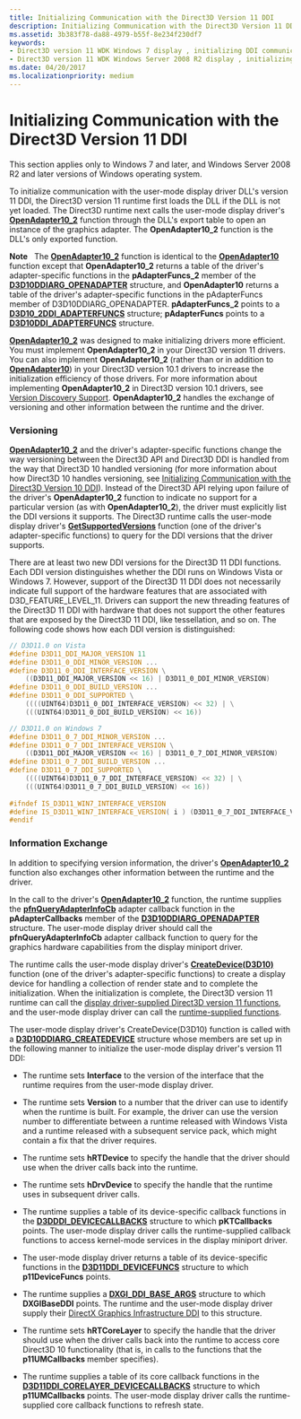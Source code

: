```yaml
---
title: Initializing Communication with the Direct3D Version 11 DDI
description: Initializing Communication with the Direct3D Version 11 DDI
ms.assetid: 3b383f78-da88-4979-b55f-8e234f230df7
keywords:
- Direct3D version 11 WDK Windows 7 display , initializing DDI communication
- Direct3D version 11 WDK Windows Server 2008 R2 display , initializing DDI communication
ms.date: 04/20/2017
ms.localizationpriority: medium
---
```


# Initializing Communication with the Direct3D Version 11 DDI


This section applies only to Windows 7 and later, and Windows Server 2008 R2 and later versions of Windows operating system.

To initialize communication with the user-mode display driver DLL's version 11 DDI, the Direct3D version 11 runtime first loads the DLL if the DLL is not yet loaded. The Direct3D runtime next calls the user-mode display driver's [**OpenAdapter10\_2**](https://docs.microsoft.com/windows-hardware/drivers/ddi/d3d10umddi/nc-d3d10umddi-pfnd3d10ddi_openadapter) function through the DLL's export table to open an instance of the graphics adapter. The **OpenAdapter10\_2** function is the DLL's only exported function.

**Note**   The [**OpenAdapter10\_2**](https://docs.microsoft.com/windows-hardware/drivers/ddi/d3d10umddi/nc-d3d10umddi-pfnd3d10ddi_openadapter) function is identical to the [**OpenAdapter10**](https://docs.microsoft.com/windows-hardware/drivers/ddi/d3d10umddi/nc-d3d10umddi-pfnd3d10ddi_openadapter) function except that **OpenAdapter10\_2** returns a table of the driver's adapter-specific functions in the **pAdapterFuncs\_2** member of the [**D3D10DDIARG\_OPENADAPTER**](https://docs.microsoft.com/windows-hardware/drivers/ddi/d3d10umddi/ns-d3d10umddi-d3d10ddiarg_openadapter) structure, and **OpenAdapter10** returns a table of the driver's adapter-specific functions in the pAdapterFuncs member of D3D10DDIARG\_OPENADAPTER. **pAdapterFuncs\_2** points to a [**D3D10\_2DDI\_ADAPTERFUNCS**](https://docs.microsoft.com/windows-hardware/drivers/ddi/d3d10umddi/ns-d3d10umddi-d3d10_2ddi_adapterfuncs) structure; **pAdapterFuncs** points to a [**D3D10DDI\_ADAPTERFUNCS**](https://docs.microsoft.com/windows-hardware/drivers/ddi/d3d10umddi/ns-d3d10umddi-d3d10ddi_adapterfuncs) structure.

 

[**OpenAdapter10\_2**](https://docs.microsoft.com/windows-hardware/drivers/ddi/d3d10umddi/nc-d3d10umddi-pfnd3d10ddi_openadapter) was designed to make initializing drivers more efficient. You must implement **OpenAdapter10\_2** in your Direct3D version 11 drivers. You can also implement **OpenAdapter10\_2** (rather than or in addition to [**OpenAdapter10**](https://docs.microsoft.com/windows-hardware/drivers/ddi/d3d10umddi/nc-d3d10umddi-pfnd3d10ddi_openadapter)) in your Direct3D version 10.1 drivers to increase the initialization efficiency of those drivers. For more information about implementing **OpenAdapter10\_2** in Direct3D version 10.1 drivers, see [Version Discovery Support](version-discovery-support.md). **OpenAdapter10\_2** handles the exchange of versioning and other information between the runtime and the driver.

### <span id="versioning"></span><span id="VERSIONING"></span>Versioning

[**OpenAdapter10\_2**](https://docs.microsoft.com/windows-hardware/drivers/ddi/d3d10umddi/nc-d3d10umddi-pfnd3d10ddi_openadapter) and the driver's adapter-specific functions change the way versioning between the Direct3D API and Direct3D DDI is handled from the way that Direct3D 10 handled versioning (for more information about how Direct3D 10 handles versioning, see [Initializing Communication with the Direct3D Version 10 DDI](initializing-communication-with-the-direct3d-version-10-ddi.md)). Instead of the Direct3D API relying upon failure of the driver's **OpenAdapter10\_2** function to indicate no support for a particular version (as with **OpenAdapter10\_2**), the driver must explicitly list the DDI versions it supports. The Direct3D runtime calls the user-mode display driver's [**GetSupportedVersions**](https://docs.microsoft.com/windows-hardware/drivers/ddi/d3d10umddi/nc-d3d10umddi-pfnd3d10_2ddi_getsupportedversions) function (one of the driver's adapter-specific functions) to query for the DDI versions that the driver supports.

There are at least two new DDI versions for the Direct3D 11 DDI functions. Each DDI version distinguishes whether the DDI runs on Windows Vista or Windows 7. However, support of the Direct3D 11 DDI does not necessarily indicate full support of the hardware features that are associated with D3D\_FEATURE\_LEVEL\_11. Drivers can support the new threading features of the Direct3D 11 DDI with hardware that does not support the other features that are exposed by the Direct3D 11 DDI, like tessellation, and so on. The following code shows how each DDI version is distinguished:

```cpp
// D3D11.0 on Vista
#define D3D11_DDI_MAJOR_VERSION 11
#define D3D11_0_DDI_MINOR_VERSION ...
#define D3D11_0_DDI_INTERFACE_VERSION \
    ((D3D11_DDI_MAJOR_VERSION << 16) | D3D11_0_DDI_MINOR_VERSION)
#define D3D11_0_DDI_BUILD_VERSION ...
#define D3D11_0_DDI_SUPPORTED \
    ((((UINT64)D3D11_0_DDI_INTERFACE_VERSION) << 32) | \
    (((UINT64)D3D11_0_DDI_BUILD_VERSION) << 16))

// D3D11.0 on Windows 7
#define D3D11_0_7_DDI_MINOR_VERSION ...
#define D3D11_0_7_DDI_INTERFACE_VERSION \
    ((D3D11_DDI_MAJOR_VERSION << 16) | D3D11_0_7_DDI_MINOR_VERSION)
#define D3D11_0_7_DDI_BUILD_VERSION ...
#define D3D11_0_7_DDI_SUPPORTED \
    ((((UINT64)D3D11_0_7_DDI_INTERFACE_VERSION) << 32) | \
    (((UINT64)D3D11_0_7_DDI_BUILD_VERSION) << 16))
 
#ifndef IS_D3D11_WIN7_INTERFACE_VERSION
#define IS_D3D11_WIN7_INTERFACE_VERSION( i ) (D3D11_0_7_DDI_INTERFACE_VERSION == i)
#endif 
```

### <span id="information_exchange"></span><span id="INFORMATION_EXCHANGE"></span>Information Exchange

In addition to specifying version information, the driver's [**OpenAdapter10\_2**](https://docs.microsoft.com/windows-hardware/drivers/ddi/d3d10umddi/nc-d3d10umddi-pfnd3d10ddi_openadapter) function also exchanges other information between the runtime and the driver.

In the call to the driver's [**OpenAdapter10\_2**](https://docs.microsoft.com/windows-hardware/drivers/ddi/d3d10umddi/nc-d3d10umddi-pfnd3d10ddi_openadapter) function, the runtime supplies the [**pfnQueryAdapterInfoCb**](https://docs.microsoft.com/windows-hardware/drivers/ddi/d3dumddi/nc-d3dumddi-pfnd3dddi_queryadapterinfocb) adapter callback function in the **pAdapterCallbacks** member of the [**D3D10DDIARG\_OPENADAPTER**](https://docs.microsoft.com/windows-hardware/drivers/ddi/d3d10umddi/ns-d3d10umddi-d3d10ddiarg_openadapter) structure. The user-mode display driver should call the **pfnQueryAdapterInfoCb** adapter callback function to query for the graphics hardware capabilities from the display miniport driver.

The runtime calls the user-mode display driver's [**CreateDevice(D3D10)**](https://docs.microsoft.com/windows-hardware/drivers/ddi/d3d10umddi/nc-d3d10umddi-pfnd3d10ddi_createdevice) function (one of the driver's adapter-specific functions) to create a display device for handling a collection of render state and to complete the initialization. When the initialization is complete, the Direct3D version 11 runtime can call the [display driver-supplied Direct3D version 11 functions](https://docs.microsoft.com/windows-hardware/drivers/ddi/index), and the user-mode display driver can call the [runtime-supplied functions](https://docs.microsoft.com/windows-hardware/drivers/ddi/index).

The user-mode display driver's CreateDevice(D3D10) function is called with a [**D3D10DDIARG\_CREATEDEVICE**](https://docs.microsoft.com/windows-hardware/drivers/ddi/d3d10umddi/ns-d3d10umddi-d3d10ddiarg_createdevice) structure whose members are set up in the following manner to initialize the user-mode display driver's version 11 DDI:

-   The runtime sets **Interface** to the version of the interface that the runtime requires from the user-mode display driver.

-   The runtime sets **Version** to a number that the driver can use to identify when the runtime is built. For example, the driver can use the version number to differentiate between a runtime released with Windows Vista and a runtime released with a subsequent service pack, which might contain a fix that the driver requires.

-   The runtime sets **hRTDevice** to specify the handle that the driver should use when the driver calls back into the runtime.

-   The runtime sets **hDrvDevice** to specify the handle that the runtime uses in subsequent driver calls.

-   The runtime supplies a table of its device-specific callback functions in the [**D3DDDI\_DEVICECALLBACKS**](https://docs.microsoft.com/windows-hardware/drivers/ddi/d3dumddi/ns-d3dumddi-_d3dddi_devicecallbacks) structure to which **pKTCallbacks** points. The user-mode display driver calls the runtime-supplied callback functions to access kernel-mode services in the display miniport driver.

-   The user-mode display driver returns a table of its device-specific functions in the [**D3D11DDI\_DEVICEFUNCS**](https://docs.microsoft.com/windows-hardware/drivers/ddi/d3d10umddi/ns-d3d10umddi-d3d11ddi_devicefuncs) structure to which **p11DeviceFuncs** points.

-   The runtime supplies a [**DXGI\_DDI\_BASE\_ARGS**](https://docs.microsoft.com/windows-hardware/drivers/ddi/dxgiddi/ns-dxgiddi-dxgi_ddi_base_args) structure to which **DXGIBaseDDI** points. The runtime and the user-mode display driver supply their [DirectX Graphics Infrastructure DDI](directx-graphics-infrastructure-ddi.md) to this structure.

-   The runtime sets **hRTCoreLayer** to specify the handle that the driver should use when the driver calls back into the runtime to access core Direct3D 10 functionality (that is, in calls to the functions that the **p11UMCallbacks** member specifies).

-   The runtime supplies a table of its core callback functions in the [**D3D11DDI\_CORELAYER\_DEVICECALLBACKS**](https://docs.microsoft.com/windows-hardware/drivers/ddi/d3d10umddi/ns-d3d10umddi-d3d11ddi_corelayer_devicecallbacks) structure to which **p11UMCallbacks** points. The user-mode display driver calls the runtime-supplied core callback functions to refresh state.

 

 





